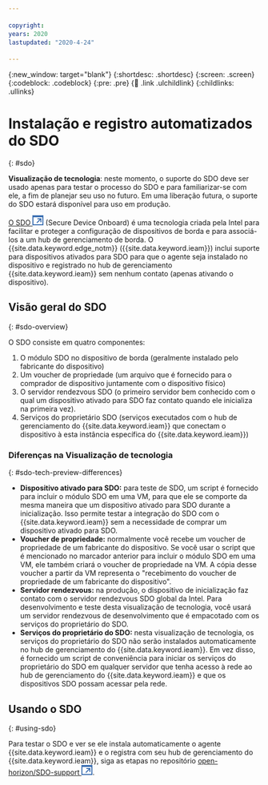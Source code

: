 ```yaml
---

copyright:
years: 2020
lastupdated: "2020-4-24"

---
```


{:new_window: target="blank"}
{:shortdesc: .shortdesc}
{:screen: .screen}
{:codeblock: .codeblock}
{:pre: .pre}
{:child: .link .ulchildlink}
{:childlinks: .ullinks}

# Instalação e registro automatizados do SDO
{: #sdo}

**Visualização de tecnologia**: neste momento, o suporte do SDO deve ser usado apenas para testar o processo do SDO e para familiarizar-se com ele, a fim de planejar seu uso no futuro. Em uma liberação futura, o suporte do SDO estará disponível para uso em produção.

[O SDO ![Abre em uma novaguia](../../images/icons/launch-glyph.svg "Abre em uma nova guia")](https://software.intel.com/en-us/secure-device-onboard) (Secure Device Onboard) é uma tecnologia criada pela Intel para facilitar e proteger a configuração de dispositivos de borda e para associá-los a um hub de gerenciamento de borda. O {{site.data.keyword.edge_notm}} ({{site.data.keyword.ieam}}) inclui suporte para dispositivos ativados para SDO para que o agente seja instalado no dispositivo e registrado no hub de gerenciamento {{site.data.keyword.ieam}} sem nenhum contato (apenas ativando o dispositivo).


## Visão geral do SDO
{: #sdo-overview}

O SDO consiste em quatro componentes:

1. O módulo SDO no dispositivo de borda (geralmente instalado pelo fabricante do dispositivo)
2. Um voucher de propriedade (um arquivo que é fornecido para o comprador de dispositivo juntamente com o dispositivo físico)
3. O servidor rendezvous SDO (o primeiro servidor bem conhecido com o qual um dispositivo ativado para SDO faz contato quando ele inicializa na primeira vez). 
4. Serviços do proprietário SDO (serviços executados com o hub de gerenciamento do
{{site.data.keyword.ieam}} que conectam o dispositivo à esta instância específica do
{{site.data.keyword.ieam}})

### Diferenças na Visualização de tecnologia
{: #sdo-tech-preview-differences}

- **Dispositivo ativado para SDO:** para teste de SDO, um script é fornecido para incluir o módulo SDO em uma VM, para que ele se comporte da mesma maneira que um dispositivo ativado para SDO durante a inicialização. Isso permite testar a integração do SDO com o {{site.data.keyword.ieam}} sem a
necessidade de comprar um dispositivo ativado para SDO.
- **Voucher de propriedade:** normalmente você recebe um voucher de propriedade de um fabricante do dispositivo. Se você usar o script que é mencionado no marcador anterior para incluir o módulo SDO em uma VM, ele também criará o voucher de propriedade na VM. A cópia desse voucher a partir da VM representa o "recebimento do voucher de propriedade de um fabricante do dispositivo".
- **Servidor rendezvous:** na produção, o dispositivo de inicialização faz contato com o servidor rendezvous SDO global da Intel. Para desenvolvimento e teste desta visualização de tecnologia, você usará um servidor rendezvous de desenvolvimento que é empacotado com os serviços do proprietário do SDO.
- **Serviços do proprietário do SDO:** nesta visualização de tecnologia, os serviços do proprietário do SDO não serão instalados automaticamente no hub de gerenciamento do {{site.data.keyword.ieam}}. Em vez disso, é fornecido um script de conveniência para iniciar os serviços do proprietário do SDO em qualquer servidor que tenha acesso à rede ao hub de gerenciamento do {{site.data.keyword.ieam}} e que os dispositivos SDO possam acessar pela rede.

## Usando o SDO
{: #using-sdo}

Para testar o SDO e ver se ele instala automaticamente o agente {{site.data.keyword.ieam}} e o registra com seu hub de gerenciamento do {{site.data.keyword.ieam}}, siga as etapas no repositório [open-horizon/SDO-support ![Abre em uma nova guia](../../images/icons/launch-glyph.svg "Abre em uma nova guia")](https://github.com/open-horizon/SDO-support/blob/master/README.md).
